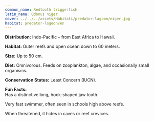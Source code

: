 ```yaml
---
common_name: Redtooth triggerfish
latin_name: Odonus niger
cover: ../../../assets/Habitati/predator-lagoon/niger.jpg
habitat: predator-lagoon/en
---
```

**Distribution:** Indo-Pacific – from East Africa to Hawaii.  

**Habitat:** Outer reefs and open ocean down to 60 meters.  

**Size:** Up to 50 cm.  

**Diet:** Omnivorous. Feeds on zooplankton, algae, and occasionally small organisms.  

**Conservation Status:** Least Concern (IUCN).  

**Fun Facts:**  
Has a distinctive long, hook-shaped jaw tooth.  

Very fast swimmer, often seen in schools high above reefs.  

When threatened, it hides in caves or reef crevices.
